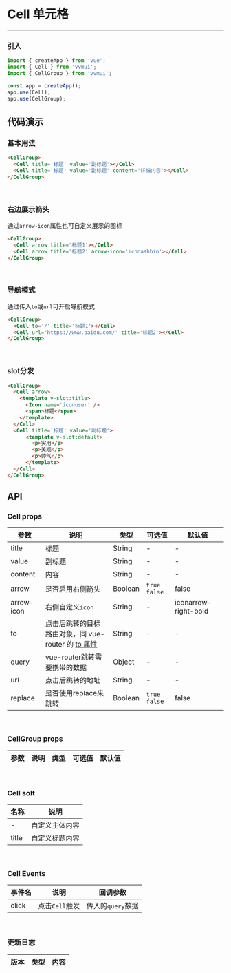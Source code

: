 <!--
 * @Author: Fone`峰
 * @Date: 2021-04-08 15:59:25
 * @LastEditors: Fone`峰
 * @LastEditTime: 2021-06-10 17:41:11
 * @Description: file content
 * @Email: qinrifeng@163.com
 * @Github: https://github.com/FoneQinrf
-->
# Cell 单元格
---

<Card> 

### 引入
``` js
import { createApp } from 'vue';
import { Cell } from 'vvmui';
import { CellGroup } from 'vvmui';

const app = createApp();
app.use(Cell);
app.use(CellGroup);
```

</Card> 

## 代码演示

<Card> 

### 基本用法
``` html
<CellGroup>
  <Cell title='标题' value='副标题'></Cell>
  <Cell title='标题' value='副标题' content='详细内容'></Cell>
</CellGroup>
```

</Card>
<br>
<Card> 

### 右边展示箭头
通过`arrow-icon`属性也可自定义展示的图标
``` html
<CellGroup>
  <Cell arrow title='标题1'></Cell>
  <Cell arrow title='标题2' arrow-icon='iconashbin'></Cell>
</CellGroup>
```

</Card>
<br>
<Card> 

### 导航模式
通过传入`to`或`url`可开启导航模式
```html
<CellGroup>
  <Cell to='/' title='标题1'></Cell>
  <Cell url='https://www.baidu.com/' title='标题2'></Cell>
</CellGroup>
```

</Card>
<br>
<Card> 

### slot分发
```html
<CellGroup>
  <Cell arrow>
    <template v-slot:title>
      <Icon name='iconuser' />
      <span>标题</span>
    </template>
  </Cell>
  <Cell title='标题' value='副标题'>
      <template v-slot:default>
        <p>实用</p>
        <p>美观</p>
        <p>帅气</p>
      </template>
  </Cell>
</CellGroup>
```

</Card>

## API
<Card> 

### Cell props
| 参数 | 说明 | 类型 | 可选值 | 默认值 |
|------|------------|------------|------------|------------|
| title  | 标题       | String       | - | - 
| value  | 副标题      | String       | - | - |
| content  | 内容      | String    | - | - |
| arrow  | 是否启用右侧箭头       | Boolean  | `true` `false` | false |
| arrow-icon  | 右侧自定义`icon`    | String  | - | iconarrow-right-bold |
| to  |   点击后跳转的目标路由对象，同 vue-router 的 <a el="nofollow" href="https://router.vuejs.org/zh/api/#to">to 属性</a>  | String  | - | - |
| query  |  vue-router跳转需要携带的数据   | Object  | - | - |
| url  | 点击后跳转的地址    | String | - | - |
| replace  | 是否使用replace来跳转    | Boolean  | `true` `false` | false |

</Card>
<br>
<Card> 

### CellGroup props
| 参数 | 说明 | 类型 | 可选值 | 默认值 |
|------|------------|------------|------------|------------|

</Card> 
<br>
<Card>

### Cell solt
| 名称 | 说明 |
|------|------------|
| -  | 自定义主体内容 |
| title  | 自定义标题内容 |

</Card> 
<br>
<Card>

### Cell Events
| 事件名 | 说明 | 回调参数 |
|------|------------|------------|
| click | 点击`Cell`触发 |  传入的`query`数据 |

</Card> 
<br>
<Card>

### 更新日志
| 版本 |类型|内容|
|-------------|-|-|

</Card> 
